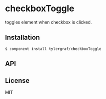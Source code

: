 
# checkboxToggle

  toggles element when checkbox is clicked.

## Installation

    $ component install tylergraf/checkboxToggle

## API

   

## License

  MIT
